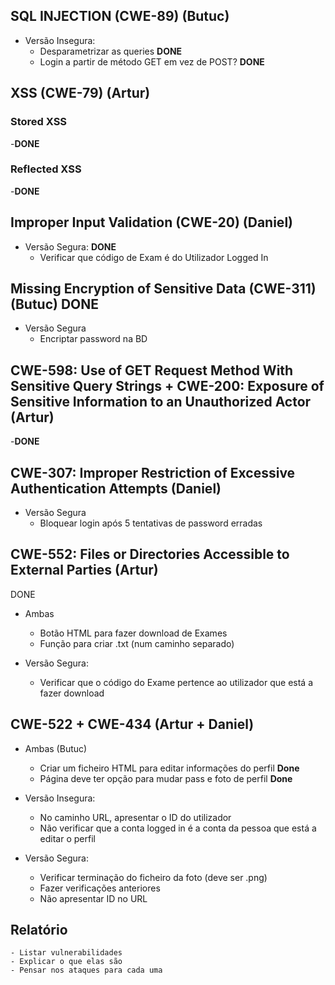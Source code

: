 ## SQL INJECTION (CWE-89) (Butuc)
- Versão Insegura:
    - Desparametrizar as queries **DONE**
    - Login a partir de método GET em vez de POST? **DONE**

## XSS (CWE-79) (Artur)
### Stored XSS
-**DONE**

### Reflected XSS
-**DONE**

## Improper Input Validation (CWE-20) (Daniel)
- Versão Segura: **DONE** 
    - Verificar que código de Exam é do Utilizador Logged In

## Missing Encryption of Sensitive Data (CWE-311) (Butuc) DONE
- Versão Segura
    - Encriptar password na BD

## CWE-598: Use of GET Request Method With Sensitive Query Strings + CWE-200: Exposure of Sensitive Information to an Unauthorized Actor (Artur)
-**DONE**

## CWE-307: Improper Restriction of Excessive Authentication Attempts (Daniel)
- Versão Segura
    - Bloquear login após 5 tentativas de password erradas 

## CWE-552: Files or Directories Accessible to External Parties (Artur)
DONE
- Ambas
    - Botão HTML para fazer download de Exames
    - Função para criar .txt (num caminho separado)

- Versão Segura:
    - Verificar que o código do Exame pertence ao utilizador que está a fazer download

## CWE-522 + CWE-434 (Artur + Daniel)
- Ambas (Butuc)
    - Criar um ficheiro HTML para editar informações do perfil **Done**
    - Página deve ter opção para mudar pass e foto de perfil **Done**

- Versão Insegura:
    - No caminho URL, apresentar o ID do utilizador
    - Não verificar que a conta logged in é a conta da pessoa que está a editar o perfil

- Versão Segura:
    - Verificar terminação do ficheiro da foto (deve ser .png)
    -  Fazer verificações anteriores
    - Não apresentar ID no URL


## Relatório
    - Listar vulnerabilidades
    - Explicar o que elas são
    - Pensar nos ataques para cada uma

